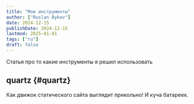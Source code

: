 ```yaml
---
title: "Мои инструменты"
author: ["Ruslan Bykov"]
date: 2024-12-15
publishDate: 2024-12-15
lastmod: 2025-01-01
tags: ["ru"]
draft: false
---
```


Статья про то какие инструменты я решил использовать


## quartz {#quartz}

Как движок статического сайта выглядит прикольно! И куча батареек.
